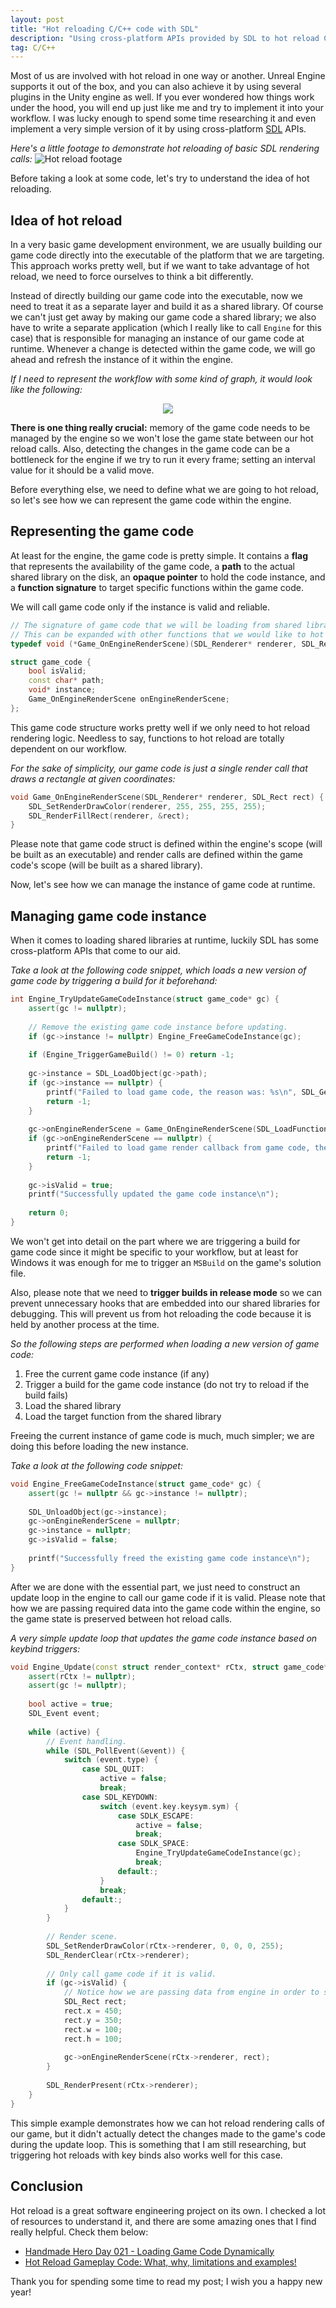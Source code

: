 ```yaml
---
layout: post
title: "Hot reloading C/C++ code with SDL"
description: "Using cross-platform APIs provided by SDL to hot reload C/C++ code."
tag: C/C++
---
```

Most of us are involved with hot reload in one way or another. Unreal Engine supports it out of the box, and you can also achieve it by using several plugins in the Unity engine as well. If you ever wondered how things work under the hood, you will end up just like me and try to implement it into your workflow. I was lucky enough to spend some time researching it and even implement a very simple version of it by using cross-platform [SDL](https://www.libsdl.org/) APIs.

_Here's a little footage to demonstrate hot reloading of basic SDL rendering calls:_
![Hot reload footage](https://github.com/iozsaygi/sdl-hot-reload/raw/main/Showcase/render-call-change.gif)

Before taking a look at some code, let's try to understand the idea of hot reloading.

## Idea of hot reload
In a very basic game development environment, we are usually building our game code directly into the executable of the platform that we are targeting. This approach works pretty well, but if we want to take advantage of hot reload, we need to force ourselves to think a bit differently.

Instead of directly building our game code into the executable, now we need to treat it as a separate layer and build it as a shared library. Of course we can't just get away by making our game code a shared library; we also have to write a separate application (which I really like to call `Engine` for this case) that is responsible for managing an instance of our game code at runtime. Whenever a change is detected within the game code, we will go ahead and refresh the instance of it within the engine.

_If I need to represent the workflow with some kind of graph, it would look like the following:_
<p align="center">
<img src="https://github.com/iozsaygi/iozsaygi.github.io/blob/main/assets/images/hot-reload-workflow.png?raw=true" />
</p>

**There is one thing really crucial:** memory of the game code needs to be managed by the engine so we won't lose the game state between our hot reload calls. Also, detecting the changes in the game code can be a bottleneck for the engine if we try to run it every frame; setting an interval value for it should be a valid move.

Before everything else, we need to define what we are going to hot reload, so let's see how we can represent the game code within the engine.

## Representing the game code
At least for the engine, the game code is pretty simple. It contains a **flag** that represents the availability of the game code, a **path** to the actual shared library on the disk, an **opaque pointer** to hold the code instance, and a **function signature** to target specific functions within the game code.

We will call game code only if the instance is valid and reliable.
```cpp
// The signature of game code that we will be loading from shared library and call within the engine's render loop.  
// This can be expanded with other functions that we would like to hot reload.  
typedef void (*Game_OnEngineRenderScene)(SDL_Renderer* renderer, SDL_Rect rect);

struct game_code {  
    bool isValid;  
    const char* path;  
    void* instance;  
    Game_OnEngineRenderScene onEngineRenderScene;  
};
```

This game code structure works pretty well if we only need to hot reload rendering logic. Needless to say, functions to hot reload are totally dependent on our workflow.

*For the sake of simplicity, our game code is just a single render call that draws a rectangle at given coordinates:*
```cpp
void Game_OnEngineRenderScene(SDL_Renderer* renderer, SDL_Rect rect) {  
    SDL_SetRenderDrawColor(renderer, 255, 255, 255, 255);  
    SDL_RenderFillRect(renderer, &rect);  
}
```

Please note that game code struct is defined within the engine's scope (will be built as an executable) and render calls are defined within the game code's scope (will be built as a shared library).

Now, let's see how we can manage the instance of game code at runtime.

## Managing game code instance
When it comes to loading shared libraries at runtime, luckily SDL has some cross-platform APIs that come to our aid.

_Take a look at the following code snippet, which loads a new version of game code by triggering a build for it beforehand:_
```cpp
int Engine_TryUpdateGameCodeInstance(struct game_code* gc) {  
    assert(gc != nullptr);  
  
    // Remove the existing game code instance before updating.  
    if (gc->instance != nullptr) Engine_FreeGameCodeInstance(gc);  
  
    if (Engine_TriggerGameBuild() != 0) return -1;  
  
    gc->instance = SDL_LoadObject(gc->path);  
    if (gc->instance == nullptr) {  
        printf("Failed to load game code, the reason was: %s\n", SDL_GetError());  
        return -1;  
    }  
  
    gc->onEngineRenderScene = Game_OnEngineRenderScene(SDL_LoadFunction(gc->instance, "Game_OnEngineRenderScene"));  
    if (gc->onEngineRenderScene == nullptr) {  
        printf("Failed to load game render callback from game code, the reason was: %s\n", SDL_GetError());  
        return -1;  
    }  
  
    gc->isValid = true;  
    printf("Successfully updated the game code instance\n");  
  
    return 0;  
}
```

We won't get into detail on the part where we are triggering a build for game code since it might be specific to your workflow, but at least for Windows it was enough for me to trigger an `MSBuild` on the game's solution file.

Also, please note that we need to **trigger builds in release mode** so we can prevent unnecessary hooks that are embedded into our shared libraries for debugging. This will prevent us from hot reloading the code because it is held by another process at the time.

*So the following steps are performed when loading a new version of game code:*
1. Free the current game code instance (if any)
2. Trigger a build for the game code instance (do not try to reload if the build fails)
3. Load the shared library
4. Load the target function from the shared library

Freeing the current instance of game code is much, much simpler; we are doing this before loading the new instance.

_Take a look at the following code snippet:_
```cpp
void Engine_FreeGameCodeInstance(struct game_code* gc) {  
    assert(gc != nullptr && gc->instance != nullptr);  
  
    SDL_UnloadObject(gc->instance);  
    gc->onEngineRenderScene = nullptr;  
    gc->instance = nullptr;  
    gc->isValid = false;  
  
    printf("Successfully freed the existing game code instance\n");  
}
```

After we are done with the essential part, we just need to construct an update loop in the engine to call our game code if it is valid. Please note that how we are passing required data into the game code within the engine, so the game state is preserved between hot reload calls.

_A very simple update loop that updates the game code instance based on keybind triggers:_
```cpp
void Engine_Update(const struct render_context* rCtx, struct game_code* gc) {  
    assert(rCtx != nullptr);  
    assert(gc != nullptr);  
  
    bool active = true;  
    SDL_Event event;  
  
    while (active) {  
        // Event handling.  
        while (SDL_PollEvent(&event)) {  
            switch (event.type) {  
                case SDL_QUIT:  
                    active = false;  
                    break;  
                case SDL_KEYDOWN:  
                    switch (event.key.keysym.sym) {  
                        case SDLK_ESCAPE:  
                            active = false;  
                            break;  
                        case SDLK_SPACE:  
                            Engine_TryUpdateGameCodeInstance(gc);  
                            break;  
                        default:;  
                    }  
                    break;  
                default:;  
            }  
        }  
  
        // Render scene.  
        SDL_SetRenderDrawColor(rCtx->renderer, 0, 0, 0, 255);  
        SDL_RenderClear(rCtx->renderer);  
  
        // Only call game code if it is valid.  
        if (gc->isValid) {  
            // Notice how we are passing data from engine in order to save game state between hot reloads.  
            SDL_Rect rect;  
            rect.x = 450;  
            rect.y = 350;  
            rect.w = 100;  
            rect.h = 100;  
  
            gc->onEngineRenderScene(rCtx->renderer, rect);  
        }  
  
        SDL_RenderPresent(rCtx->renderer);  
    }  
}
```

This simple example demonstrates how we can hot reload rendering calls of our game, but it didn't actually detect the changes made to the game's code during the update loop. This is something that I am still researching, but triggering hot reloads with key binds also works well for this case.

## Conclusion
Hot reload is a great software engineering project on its own. I checked a lot of resources to understand it, and there are some amazing ones that I find really helpful. Check them below:
- [Handmade Hero Day 021 - Loading Game Code Dynamically](https://www.youtube.com/watch?v=WMSBRk5WG58)
- [Hot Reload Gameplay Code: What, why, limitations and examples!](https://zylinski.se/posts/hot-reload-gameplay-code/)

Thank you for spending some time to read my post; I wish you a happy new year!
